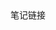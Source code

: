 <html>
 <meta charset="utf-8">
    <body>
     <div style="color:#00FF00" align=center>
        <a herf="http://60.205.188.244:8888" title="笔记链接">笔记链接</a>
     </div>
    </body>
</html>

